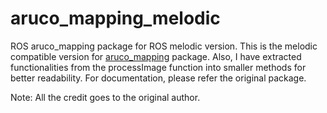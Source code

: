 # aruco_mapping_melodic
ROS aruco_mapping package for ROS melodic version.
This is the melodic compatible version for [aruco_mapping](http://wiki.ros.org/aruco_mapping) package. Also, I have extracted functionalities from the processImage function into smaller methods for better readability. For documentation, please refer the original package.

Note: All the credit goes to the original author. 
